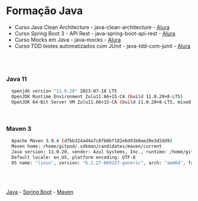 # Formação Java

- Curso Java Clean Architecture - java-clean-architecture - [Alura](https://www.alura.com.br/curso-online-java-clean-architecture)
- Curso Spring Boot 3 - API Rest - java-spring-boot-api-rest - [Alura](https://www.alura.com.br/curso-online-spring-boot-3-desenvolva-api-rest-java)
- Curso Mocks em Java - java-mocks - [Alura](https://www.alura.com.br/curso-online-mocks-java-mockito)
- Curso TDD testes automatizados com JUnit - java-tdd-com-junit - [Alura](https://www.alura.com.br/curso-online-tdd-java-testes-automatizados-junit)

<br>
<br>

### Java 11

```sh
  openjdk version "11.0.20" 2023-07-18 LTS
  OpenJDK Runtime Environment Zulu11.66+15-CA (build 11.0.20+8-LTS)
  OpenJDK 64-Bit Server VM Zulu11.66+15-CA (build 11.0.20+8-LTS, mixed mode)
```

<br>

### Maven 3

```sh
  Apache Maven 3.9.4 (dfbb324ad4a7c8fb0bf182e6d91b0ae20e3d2dd9)
  Maven home: /home/gitpod/.sdkman/candidates/maven/current
  Java version: 11.0.20, vendor: Azul Systems, Inc., runtime: /home/gitpod/.sdkman/candidates/java/11.0.20.fx-zulu
  Default locale: en_US, platform encoding: UTF-8
  OS name: "linux", version: "6.1.27-060127-generic", arch: "amd64", family: "unix"
```

<br>
<br>

[Java](https://www.oracle.com/java/technologies/downloads/) - [Spring Boot](https://spring.io/projects/spring-boot) - [Maven](https://maven.apache.org/what-is-maven.html)
